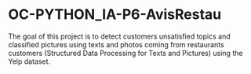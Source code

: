 # OC-PYTHON_IA-P6-AvisRestau

The goal of this project is to detect customers unsatisfied topics and classified pictures using texts and photos coming from restaurants customers (Structured Data Processing for Texts and Pictures) using the Yelp dataset.
